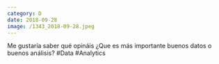 ```yaml
--- 
category: D 
date: 2018-09-28 
image: /1343_2018-09-28.jpeg 
--- 
```


Me gustaría saber qué opináis ¿Que es más importante buenos datos o buenos análisis? #Data #Analytics
